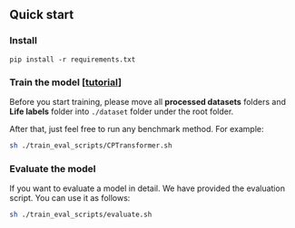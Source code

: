 
## Quick start

### Install

```
pip install -r requirements.txt
```


### Train the model [[tutorial](./assets/Model_training.md)]

Before you start training, please move all **processed datasets** folders and **Life labels** folder into `./dataset` folder under the root folder.

After that, just feel free to run any benchmark method. For example:

```sh
sh ./train_eval_scripts/CPTransformer.sh
```

### Evaluate the model

If you want to evaluate a model in detail. We have provided the evaluation script. You can use it as follows:

```sh
sh ./train_eval_scripts/evaluate.sh
```
